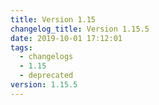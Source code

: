 ```yaml
---
title: Version 1.15
changelog_title: Version 1.15.5
date: 2019-10-01 17:12:01
tags:
  - changelogs
  - 1.15
  - deprecated
version: 1.15.5
---
```


<script src="https://gist.github.com/spinnaker-release/943c140906627dcc49c094f189901e28.js"/>
